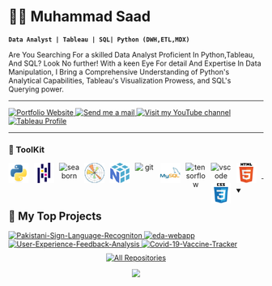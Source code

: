 # 👨‍💻 Muhammad Saad

**`Data Analyst | Tableau | SQL| Python (DWH,ETL,MDX)`**

Are You Searching For a skilled Data Analyst Proficient In Python,Tableau, And SQL? Look No further! With a keen Eye For detail And Expertise In Data Manipulation, I Bring a Comprehensive Understanding of Python's Analytical Capabilities, Tableau's Visualization Prowess, and SQL's Querying power.

---
   <p align="left">
    <a href="https://muhammadsaad-ml.github.io" target="_blank" rel="noopener noreferrer">
        <img alt="Portfolio Website" title="Portfolio Website" src="https://img.shields.io/badge/Portfolio-FFD700?style=for-the-badge&logo=dev.to&logoColor=black"/>
    </a>
    <a href="mailto:saad345khan@gmail.com" target="_blank" rel="noopener noreferrer">
        <img alt="Send me a mail" title="Send me a mail" src="https://img.shields.io/badge/Gmail-D14836?style=for-the-badge&logo=gmail&logoColor=white"/>
    </a>
    <a href="https://www.youtube.com/@MuhammadSaad-ou4cp/playlists" target="_blank" rel="noopener noreferrer">
        <img alt="Visit my YouTube channel" title="Visit my YouTube channel" src="https://img.shields.io/badge/YouTube-FF0000?style=for-the-badge&logo=youtube&logoColor=white"/>
    </a>
    <a href="https://public.tableau.com/app/profile/muhammad.saad7987/vizzes" target="_blank" rel="noopener noreferrer">
        <img alt="Tableau Profile" title="Tableau Profile" src="https://img.shields.io/badge/Tableau-E97627?style=for-the-badge&logo=tableau&logoColor=white"/>
    </a>
</p>


---
### 🧰 ToolKit
<p align="center">
  <a href="https://www.python.org" target="_blank" rel="noreferrer">
    <img align="left" alt="python" width="40" style="padding-right: 10px;" src="https://raw.githubusercontent.com/devicons/devicon/master/icons/python/python-original.svg"/>
  </a>
  <a href="https://pandas.pydata.org/" target="_blank" rel="noreferrer">
    <img align="left" alt="pandas" width="40" style="padding-right: 10px;" src="https://raw.githubusercontent.com/devicons/devicon/2ae2a900d2f041da66e950e4d48052658d850630/icons/pandas/pandas-original.svg"/>
  </a>
  <a href="https://seaborn.pydata.org/" target="_blank" rel="noreferrer">
    <img align="left" alt="seaborn" width="40" style="padding-right: 10px;" src="https://seaborn.pydata.org/_images/logo-mark-lightbg.svg"/>
  </a>
  <a href="https://matplotlib.org/" target="_blank" rel="noreferrer">
    <img align="left" alt="matplotlib" width="40" style="padding-right: 10px;" src="https://raw.githubusercontent.com/devicons/devicon/master/icons/matplotlib/matplotlib-original.svg"/>
  </a>
  <a href="https://numpy.org/" target="_blank" rel="noreferrer">
    <img align="left" alt="numpy" width="40" style="padding-right: 10px;" src="https://raw.githubusercontent.com/devicons/devicon/master/icons/numpy/numpy-original.svg"/>
  </a>
     <a href="https://git-scm.com/" target="_blank" rel="noreferrer">
    <img align="left" alt="git" height ="35"width="40" style="padding-right: 10px;" src="https://img.shields.io/badge/Tableau-E97627?style=for-the-badge&logo=Tableau&logoColor=white"/>
  </a> 
  <a href="https://www.iso.org/standard/63555.html" target="_blank" rel="noreferrer">
    <img align="left" alt="SQL" width="40" style="padding-right: 10px;" src="https://raw.githubusercontent.com/devicons/devicon/master/icons/mysql/mysql-original-wordmark.svg"/>
  </a>
  <a href="https://www.tensorflow.org/" target="_blank" rel="noreferrer">
    <img align="left" alt="tensorflow" width="40" style="padding-right: 10px;" src="https://www.vectorlogo.zone/logos/tensorflow/tensorflow-icon.svg"/>
  </a>
  <a href="https://code.visualstudio.com/" target="_blank" rel="noreferrer">
    <img align="left" alt="vscode" width="40" style="padding-right: 10px;" src="https://www.vectorlogo.zone/logos/visualstudio_code/visualstudio_code-icon.svg"/>
  </a>

  <a href="https://www.w3.org/html/" target="_blank" rel="noreferrer">
    <img align="left" alt="HTML5" width="40" style="padding-right: 10px;" src="https://raw.githubusercontent.com/devicons/devicon/master/icons/html5/html5-original-wordmark.svg"/>
  </a>
  <a href="https://www.w3.org/Style/CSS/Overview.en.html" target="_blank" rel="noreferrer">
    <img align="left" alt="CSS3" width="40" style="padding-right: 10px;" src="https://raw.githubusercontent.com/devicons/devicon/master/icons/css3/css3-original-wordmark.svg"/>
  </a>
</p>

</p>


  
</p>


</br>



---

<details open> 
  <summary><h2>📘 My Top Projects</h2></summary>
  <p align="left">
    <a href="https://github.com/MuhammadSaad-ml/Pakistani-Sign-Language-Recogniton">
        <img width="278" src="https://denvercoder1-github-readme-stats.vercel.app/api/pin/?username=MuhammadSaad-ml&repo=Pakistani-Sign-Language-Recogniton&theme=react&bg_color=1F222E&title_color=F85D7F&hide_border=true&icon_color=F8D866&show_icons=false" alt="Pakistani-Sign-Language-Recogniton">
    </a>
    <a href="https://github.com/MuhammadSaad-ml/eda-webapp">
        <img width="278" src="https://denvercoder1-github-readme-stats.vercel.app/api/pin/?username=MuhammadSaad-ml&repo=eda-webapp&theme=react&bg_color=1F222E&title_color=F85D7F&hide_border=true&icon_color=F8D866&show_icons=false" alt="eda-webapp">
    </a>
    <a href="https://github.com/MuhammadSaad-ml/User-Experience-Feedback-Analysis">
        <img width="278" src="https://denvercoder1-github-readme-stats.vercel.app/api/pin/?username=MuhammadSaad-ml&repo=User-Experience-Feedback-Analysis&theme=react&bg_color=1F222E&title_color=F85D7F&hide_border=true&icon_color=F8D866&show_icons=false" alt="User-Experience-Feedback-Analysis">
    </a>
    <a href="https://github.com/MuhammadSaad-ml/Covid-19-Vaccine-Tracker">
        <img width="278" src="https://denvercoder1-github-readme-stats.vercel.app/api/pin/?username=MuhammadSaad-ml&repo=Covid-19-Vaccine-Tracker&theme=react&bg_color=1F222E&title_color=F85D7F&hide_border=true&icon_color=F8D866&show_icons=false" alt="Covid-19-Vaccine-Tracker">
    </a>
<a href="https://github.com/MuhammadSaad-ml?tab=repositories" style="display: block; text-align: center; margin-top: 10px;">
    <img alt="All Repositories" title="All Repositories" src="https://custom-icon-badges.demolab.com/badge/-Click%20Here%20For%20All%20My%20Repos-1F222E?style=for-the-badge&logoColor=white&logo=repo"/>
  </a>
</p>

</details>


<p align='center'>
  <a href="#"><img src="https://github-readme-stats.vercel.app/api?username=MuhammadSaad-ml&show_icons=true&count_private=true&theme=darkwidth"="350"></a>
</p>



